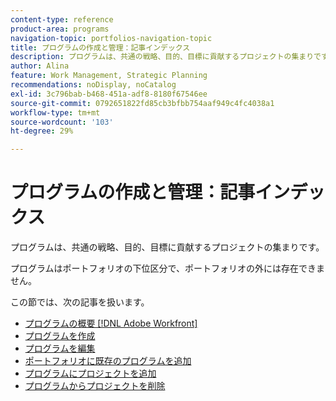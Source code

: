 ```yaml
---
content-type: reference
product-area: programs
navigation-topic: portfolios-navigation-topic
title: プログラムの作成と管理：記事インデックス
description: プログラムは、共通の戦略、目的、目標に貢献するプロジェクトの集まりです。 プログラムはポートフォリオの下位区分で、ポートフォリオの外には存在できません。
author: Alina
feature: Work Management, Strategic Planning
recommendations: noDisplay, noCatalog
exl-id: 3c796bab-b468-451a-adf8-8180f67546ee
source-git-commit: 0792651822fd85cb3bfbb754aaf949c4fc4038a1
workflow-type: tm+mt
source-wordcount: '103'
ht-degree: 29%

---
```


# プログラムの作成と管理：記事インデックス

プログラムは、共通の戦略、目的、目標に貢献するプロジェクトの集まりです。

プログラムはポートフォリオの下位区分で、ポートフォリオの外には存在できません。

この節では、次の記事を扱います。

* [プログラムの概要  [!DNL Adobe Workfront]](/help/quicksilver/manage-work/portfolios/create-and-manage-programs/programs-overview.md)
* [プログラムを作成](../../../manage-work/portfolios/create-and-manage-programs/create-program.md)
* [プログラムを編集](../../../manage-work/portfolios/create-and-manage-programs/edit-programs.md)
* [ポートフォリオに既存のプログラムを追加](../../../manage-work/portfolios/create-and-manage-programs/move-program.md)
* [プログラムにプロジェクトを追加](../../../manage-work/portfolios/create-and-manage-programs/add-project-to-program.md)
* [プログラムからプロジェクトを削除](../../../manage-work/portfolios/create-and-manage-programs/remove-project-from-program.md)
